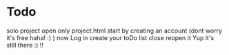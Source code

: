 # Todo
solo project
open only project.html
start by creating an account (dont worry it's free haha! :)  )
now Log in
create your toDo list
close
reopen it
Yup it's still there :) !!
